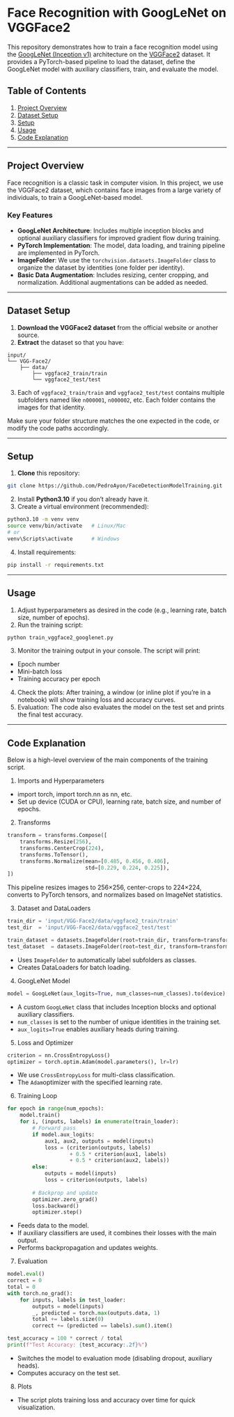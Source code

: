 # Face Recognition with GoogLeNet on VGGFace2

This repository demonstrates how to train a face recognition model using the [GoogLeNet (Inception v1)](https://arxiv.org/abs/1409.4842) architecture on the [VGGFace2](https://www.robots.ox.ac.uk/~vgg/data/vgg_face2/) dataset. It provides a PyTorch-based pipeline to load the dataset, define the GoogLeNet model with auxiliary classifiers, train, and evaluate the model.

## Table of Contents
1. [Project Overview](#project-overview)  
2. [Dataset Setup](#dataset-setup)  
3. [Setup](#setup)
4. [Usage](#usage)
4. [Code Explanation](#code-explanation)  


---

## Project Overview

Face recognition is a classic task in computer vision. In this project, we use the VGGFace2 dataset, which contains face images from a large variety of individuals, to train a GoogLeNet-based model. 

### Key Features
- **GoogLeNet Architecture**: Includes multiple inception blocks and optional auxiliary classifiers for improved gradient flow during training.
- **PyTorch Implementation**: The model, data loading, and training pipeline are implemented in PyTorch.
- **ImageFolder**: We use the `torchvision.datasets.ImageFolder` class to organize the dataset by identities (one folder per identity).
- **Basic Data Augmentation**: Includes resizing, center cropping, and normalization. Additional augmentations can be added as needed.

---

## Dataset Setup

1. **Download the VGGFace2 dataset** from the official website or another source.  
2. **Extract** the dataset so that you have:
```
input/  
└── VGG-Face2/  
    ├── data/  
        ├── vggface2_train/train  
        └── vggface2_test/test
```
3. Each of `vggface2_train/train` and `vggface2_test/test` contains multiple subfolders named like `n000001`, `n000002`, etc. Each folder contains the images for that identity.

Make sure your folder structure matches the one expected in the code, or modify the code paths accordingly.

---

## Setup

1. **Clone** this repository:
```bash
git clone https://github.com/PedroAyon/FaceDetectionModelTraining.git
```
2. Install **Python3.10** if you don’t already have it.
3. Create a virtual environment (recommended):
```bash
python3.10 -m venv venv
source venv/bin/activate   # Linux/Mac
# or
venv\Scripts\activate      # Windows 
```
4. Install requirements:
```bash
pip install -r requirements.txt
```

---

## Usage
1. Adjust hyperparameters as desired in the code (e.g., learning rate, batch size, number of epochs).
2. Run the training script:
```bash
python train_vggface2_googlenet.py 
```
3. Monitor the training output in your console. The script will print:
- Epoch number
- Mini-batch loss
- Training accuracy per epoch
4. Check the plots: After training, a window (or inline plot if you’re in a notebook) will show training loss and accuracy curves.
5. Evaluation: The code also evaluates the model on the test set and prints the final test accuracy.

---

## Code Explanation
Below is a high-level overview of the main components of the training script.

1. Imports and Hyperparameters
- import torch, import torch.nn as nn, etc.
- Set up device (CUDA or CPU), learning rate, batch size, and number of epochs.
2. Transforms
```python
transform = transforms.Compose([
    transforms.Resize(256),
    transforms.CenterCrop(224),
    transforms.ToTensor(),
    transforms.Normalize(mean=[0.485, 0.456, 0.406],
                         std=[0.229, 0.224, 0.225]),
])
```
This pipeline resizes images to 256×256, center-crops to 224×224, converts to PyTorch tensors, and normalizes based on ImageNet statistics.

3. Dataset and DataLoaders

```python
train_dir = 'input/VGG-Face2/data/vggface2_train/train'
test_dir  = 'input/VGG-Face2/data/vggface2_test/test'

train_dataset = datasets.ImageFolder(root=train_dir, transform=transform)
test_dataset  = datasets.ImageFolder(root=test_dir, transform=transform)
```
- Uses `ImageFolder` to automatically label subfolders as classes.
- Creates DataLoaders for batch loading.

4. GoogLeNet Model
```python
model = GoogLeNet(aux_logits=True, num_classes=num_classes).to(device)
```

- A custom `GoogLeNet` class that includes Inception blocks and optional auxiliary classifiers. 
- `num_classes` is set to the number of unique identities in the training set.
- `aux_logits=True` enables auxiliary heads during training.

5. Loss and Optimizer
```python
criterion = nn.CrossEntropyLoss()
optimizer = torch.optim.Adam(model.parameters(), lr=lr)
```
- We use `CrossEntropyLoss` for multi-class classification.
- The `Adam`optimizer with the specified learning rate.

6. Training Loop

```python
for epoch in range(num_epochs):
    model.train()
    for i, (inputs, labels) in enumerate(train_loader):
        # Forward pass
        if model.aux_logits:
            aux1, aux2, outputs = model(inputs)
            loss = (criterion(outputs, labels)
                    + 0.5 * criterion(aux1, labels)
                    + 0.5 * criterion(aux2, labels))
        else:
            outputs = model(inputs)
            loss = criterion(outputs, labels)
        
        # Backprop and update
        optimizer.zero_grad()
        loss.backward()
        optimizer.step()
```

- Feeds data to the model.
- If auxiliary classifiers are used, it combines their losses with the main output.
- Performs backpropagation and updates weights.

7. Evaluation
```python 
model.eval()
correct = 0
total = 0
with torch.no_grad():
    for inputs, labels in test_loader:
        outputs = model(inputs)
        _, predicted = torch.max(outputs.data, 1)
        total += labels.size(0)
        correct += (predicted == labels).sum().item()

test_accuracy = 100 * correct / total
print(f"Test Accuracy: {test_accuracy:.2f}%")
```

- Switches the model to evaluation mode (disabling dropout, auxiliary heads).
- Computes accuracy on the test set.

8. Plots
- The script plots training loss and accuracy over time for quick visualization.
